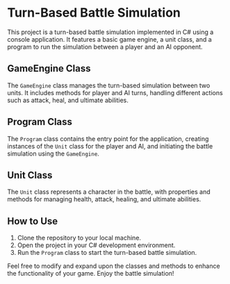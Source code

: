# Turn-Based Battle Simulation

This project is a turn-based battle simulation implemented in C# using a console application. It features a basic game engine, a unit class, and a program to run the simulation between a player and an AI opponent.

## GameEngine Class

The `GameEngine` class manages the turn-based simulation between two units. It includes methods for player and AI turns, handling different actions such as attack, heal, and ultimate abilities.

## Program Class

The `Program` class contains the entry point for the application, creating instances of the `Unit` class for the player and AI, and initiating the battle simulation using the `GameEngine`.

## Unit Class

The `Unit` class represents a character in the battle, with properties and methods for managing health, attack, healing, and ultimate abilities.

## How to Use

1. Clone the repository to your local machine.
2. Open the project in your C# development environment.
3. Run the `Program` class to start the turn-based battle simulation.

Feel free to modify and expand upon the classes and methods to enhance the functionality of your game. Enjoy the battle simulation!
